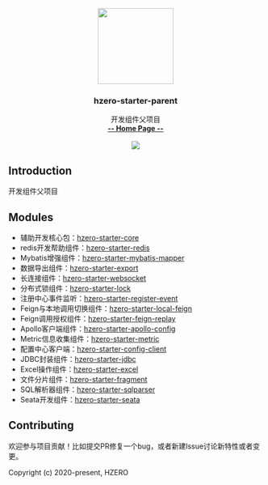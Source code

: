 <p align="center">
    <img src="https://file.open.hand-china.com/hsop-image/doc_classify/0/fed03e0fcb9d4a408d5be052fced12d1/hzero.png" width="150">
    <h3><p style="text-align:center">hzero-starter-parent</p></h3>
    <p align="center">
        开发组件父项目
        <br>
        <a href="http://open.hand-china.com/document-center"><strong>-- Home Page --</strong></a>
        <br>
        <br>
         <a href="http://www.apache.org/licenses/LICENSE-2.0">
             <img src="https://img.shields.io/github/license/alibaba/arthas.svg" >
         </a>
    </p>    
</p>


## Introduction
开发组件父项目

## Modules

* 辅助开发核心包：[hzero-starter-core](./hzero-starter-core/README.md)
* redis开发帮助组件：[hzero-starter-redis](./hzero-starter-redis/README.md)
* Mybatis增强组件：[hzero-starter-mybatis-mapper](./hzero-starter-mybatis-mapper/README.md)
* 数据导出组件：[hzero-starter-export](./hzero-starter-export/README.md)
* 长连接组件：[hzero-starter-websocket](./hzero-starter-websocket/README.md)
* 分布式锁组件：[hzero-starter-lock](./hzero-starter-lock/README.md)
* 注册中心事件监听：[hzero-starter-register-event](./hzero-starter-register-event/README.md)
* Feign与本地调用切换组件：[hzero-starter-local-feign](./hzero-starter-local-feign/README.md)
* Feign调用授权组件：[hzero-starter-feign-replay](./hzero-starter-feign-replay/README.md)
* Apollo客户端组件：[hzero-starter-apollo-config](./hzero-starter-apollo-config/README.md)
* Metric信息收集组件：[hzero-starter-metric](./hzero-starter-metric/README.md)
* 配置中心客户端：[hzero-starter-config-client](./hzero-starter-config-client/README.md)
* JDBC封装组件：[hzero-starter-jdbc](./hzero-starter-jdbc/README.md)
* Excel操作组件：[hzero-starter-excel](./hzero-starter-excel/README.md)
* 文件分片组件：[hzero-starter-fragment](./hzero-starter-fragment/README.md)
* SQL解析器组件：[hzero-starter-sqlparser](./hzero-starter-sqlparser/README.md)
* Seata开发组件：[hzero-starter-seata](./hzero-starter-seata/README.md)

## Contributing

欢迎参与项目贡献！比如提交PR修复一个bug，或者新建Issue讨论新特性或者变更。

Copyright (c) 2020-present, HZERO

